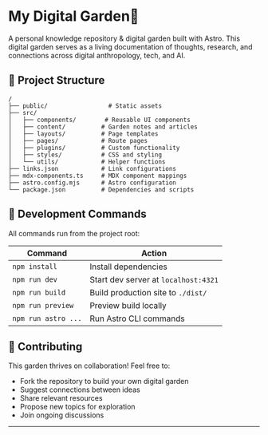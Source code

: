 # My Digital Garden🌱
A personal knowledge repository & digital garden built with Astro.
This digital garden serves as a living documentation of thoughts, research, and connections across digital anthropology, tech, and AI.

## 🚀 Project Structure

```text
/
├── public/                 # Static assets
├── src/
│   ├── components/        # Reusable UI components
│   ├── content/          # Garden notes and articles
│   ├── layouts/          # Page templates
│   ├── pages/            # Route pages
│   ├── plugins/          # Custom functionality
│   ├── styles/           # CSS and styling
│   └── utils/            # Helper functions
├── links.json            # Link configurations
├── mdx-components.ts     # MDX component mappings
├── astro.config.mjs      # Astro configuration
└── package.json          # Dependencies and scripts
```

## 🧞 Development Commands

All commands run from the project root:

| Command | Action |
|---------|--------|
| `npm install` | Install dependencies |
| `npm run dev` | Start dev server at `localhost:4321` |
| `npm run build` | Build production site to `./dist/` |
| `npm run preview` | Preview build locally |
| `npm run astro ...` | Run Astro CLI commands |

## 🌿 Contributing

This garden thrives on collaboration! Feel free to:
- Fork the repository to build your own digital garden
- Suggest connections between ideas
- Share relevant resources
- Propose new topics for exploration
- Join ongoing discussions

---
